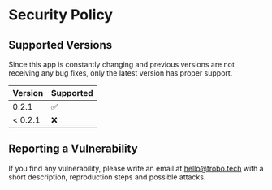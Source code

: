 # Security Policy

## Supported Versions
Since this app is constantly changing and previous versions are not receiving any bug fixes, only the latest version has proper support.

| Version | Supported          |
| ------- | ------------------ |
| 0.2.1   |   :white_check_mark:              |
| < 0.2.1   | :x:                |

## Reporting a Vulnerability
If you find any vulnerability, please write an email at hello@trobo.tech with a short description, reproduction steps and possible attacks.
